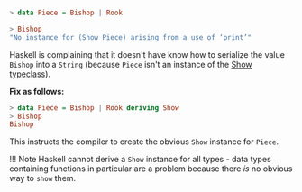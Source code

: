 ```hs title="repl example"

> data Piece = Bishop | Rook

> Bishop
"No instance for (Show Piece) arising from a use of ‘print’"
```

Haskell is complaining that it doesn't have know how to serialize the value `Bishop` into a `String` (because `Piece` isn't an instance of the [Show](/typeclasses/survey/#show) [typeclass](/typeclasses/overview)).

**Fix as follows:**

```hs title="repl example"
> data Piece = Bishop | Rook deriving Show
> Bishop
Bishop
```

This instructs the compiler to create the obvious `Show` instance for `Piece`. 

!!! Note
    Haskell cannot derive a `Show` instance for all types - data types containing functions in particular are a problem because there *is* no obvious way to `show` them.
